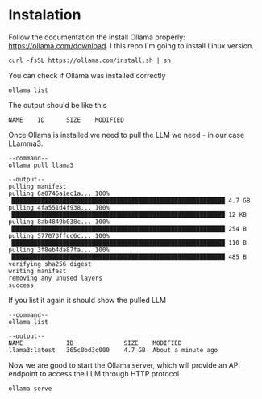 # Instalation

Follow the documentation the install Ollama properly: https://ollama.com/download. I this repo I'm going to install Linux version.
```
curl -fsSL https://ollama.com/install.sh | sh
```

You can check if Ollama was installed correctly
```
ollama list
```

The output should be like this
```
NAME    ID      SIZE    MODIFIED
```

Once Ollama is installed we need to pull the LLM we need - in our case LLamma3.
```
--command--
ollama pull llama3
```
```
--output--
pulling manifest
pulling 6a0746a1ec1a... 100% ▕███████████████████████████████████████████████████████████ 4.7 GB
pulling 4fa551d4f938... 100% ▕███████████████████████████████████████████████████████████ 12 KB
pulling 8ab4849b038c... 100% ▕███████████████████████████████████████████████████████████ 254 B
pulling 577073ffcc6c... 100% ▕███████████████████████████████████████████████████████████ 110 B
pulling 3f8eb4da87fa... 100% ▕███████████████████████████████████████████████████████████ 485 B
verifying sha256 digest
writing manifest
removing any unused layers
success
```
If you list it again it should show the pulled LLM
```
--command--
ollama list
```
```
--output--
NAME            ID              SIZE    MODIFIED
llama3:latest   365c0bd3c000    4.7 GB  About a minute ago
```
Now we are good to start the Ollama server, which will provide an API endpoint to access the LLM through HTTP protocol
```
ollama serve
```